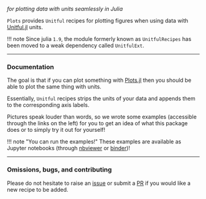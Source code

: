 *for plotting data with units seamlessly in Julia*

`Plots` provides `Unitful` recipes for plotting figures when using data with [Unitful.jl](https://github.com/PainterQubits/Unitful.jl) units.

!!! note
    Since julia `1.9`, the module formerly known as `UnitfulRecipes` has been moved to a weak dependency called `UnitfulExt`.

---

### Documentation

The goal is that if you can plot something with [Plots.jl](https://github.com/JuliaPlots/Plots.jl) then you should be able to plot the same thing with units.

Essentially, `Unitful` recipes strips the units of your data and appends them to the corresponding axis labels.

Pictures speak louder than words, so we wrote some examples (accessible through the links on the left) for you to get an idea of what this package does or to simply try it out for yourself!

!!! note "You can run the examples!"
    These examples are available as Jupyter notebooks (through [nbviewer](https://nbviewer.jupyter.org/) or [binder](https://mybinder.org/))!

---

### Omissions, bugs, and contributing

Please do not hesitate to raise an [issue](https://github.com/JuliaPlots/Plots.jl/issues) or submit a [PR](https://github.com/JuliaPlots/Plots.jl/pulls) if you would like a new recipe to be added.
